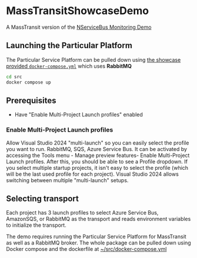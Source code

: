 # MassTransitShowcaseDemo

A MassTransit version of the [NServiceBus Monitoring Demo](https://github.com/Particular/MonitoringDemo/)

## Launching the Particular Platform

The Particular Service Platform can be pulled down using [the showcase provided `docker-compose.yml`](/src/docker-compose.yml) which uses **RabbitMQ**

```cmd
cd src
docker compose up
```
## Prerequisites

- Have "Enable Multi-Project Launch profiles" enabled

### Enable Multi-Project Launch profiles

Allow Visual Studio 2024 "multi-launch" so you can easily select the profile you want to run. RabbitMQ, SQS, Azure Service Bus. It can be activated by accessing the Tools menu - Manage preview features- Enable Multi-Project Launch profiles. After this, you should be able to see a Profile dropdown. If you select multiple startup projects, it isn't easy to select the profile (which will be the last used profile for each project). Visual Studio 2024 allows switching between multiple "multi-launch" setups.

## Selecting transport

Each project has 3 launch profiles to select Azure Service Bus, AmazonSQS, or RabbitMQ as the transport and reads environment variables to initialize the transport.

The demo requires running the Particular Service Platform for MassTransit as well as a RabbitMQ broker. The whole package can be pulled down using Docker compose and the dockerfile at [~/src/docker-compose.yml](/src/docker-compose.yml)
